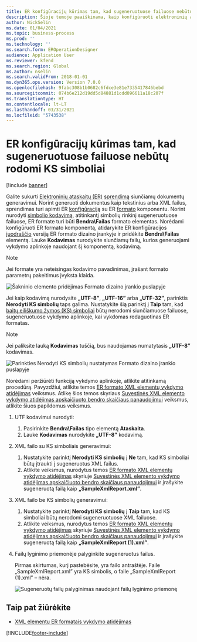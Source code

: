 ```yaml
---
title: ER konfigūracijų kūrimas tam, kad sugeneruotuose failuose nebūtų rodomi KS simboliai
description: Šioje temoje paaiškinama, kaip konfigūruoti elektroninių ataskaitų (ER) formatą generuoti ataskaitoms, nerodančioms baitų eiliškumo žymos (KS) simbolių.
author: NickSelin
ms.date: 01/04/2021
ms.topic: business-process
ms.prod: ''
ms.technology: ''
ms.search.form: EROperationDesigner
audience: Application User
ms.reviewer: kfend
ms.search.region: Global
ms.author: nselin
ms.search.validFrom: 2018-01-01
ms.dyn365.ops.version: Version 7.0.0
ms.openlocfilehash: 9fabc308b1b0682c6fdce3e81e7335417846bebd
ms.sourcegitcommit: 074b6e212d19dd5d84881d1cdd096611a18c207f
ms.translationtype: HT
ms.contentlocale: lt-LT
ms.lasthandoff: 03/31/2021
ms.locfileid: "5743538"
---
```

# <a name="design-er-configurations-to-suppress-bom-characters-in-generated-files"></a>ER konfigūracijų kūrimas tam, kad sugeneruotuose failuose nebūtų rodomi KS simboliai

[!include [banner](../includes/banner.md)]

Galite sukurti [Elektroninių ataskaitų (ER)](general-electronic-reporting.md) [sprendimą](er-quick-start1-new-solution.md) siunčiamų dokumentų generavimui. Norint generuoti dokumentus kaip tekstinius arba XML failus, sprendimas turi apimti ER [konfigūraciją](general-electronic-reporting.md#Configuration) su ER [formato](general-electronic-reporting.md#FormatComponentOutbound) komponentu. Norint nurodyti [simbolio kodavimą](https://docs.microsoft.com/windows/win32/intl/character-sets), atitinkantį simbolių rinkinį sugeneruotuose failuose, ER formate turi būti **Bendra\\Failas** formato elementas. Norėdami konfigūruoti ER formato komponentą, atidarykite ER konfigūracijos [juodraščio](general-electronic-reporting.md#component-versioning) versiją ER formato dizaino įrankyje ir pridėkite **Bendra\\Failas** elementą. Lauke **Kodavimas** nurodykite siunčiamų failų, kurios generuojami vykdymo aplinkoje naudojant šį komponentą, kodavimą.

> [!NOTE]
> Jei formate yra neteisingas kodavimo pavadinimas, įrašant formato parametrų pakeitimus įvyksta klaida.

![Šakninio elemento pridėjimas Formato dizaino įrankio puslapyje](./media/er-suppress-bom-characters-image1.gif)

Jei kaip kodavimą nurodysite **„UTF-8”**, **„UTF-16”** arba **„UTF-32”**, parinktis **Nerodyti KS simbolių** taps galima. Nustatykite šią parinktį į **Taip** tam, kad [baitų eiliškumo žymos (KS) simboliai](https://docs.microsoft.com/globalization/encoding/byte-order-mark) būtų nerodomi siunčiamuose failuose, sugeneruotuose vykdymo aplinkoje, kai vykdomas redaguotinas ER formatas.

> [!NOTE]
> Jei paliksite lauką **Kodavimas** tuščią, bus naudojamas numatytasis **„UTF-8”** kodavimas.

![Parinkties Nerodyti KS simbolių nustatymas Formato dizaino įrankio puslapyje](./media/er-suppress-bom-characters-image2.gif)

Norėdami peržiūrėti funkciją vykdymo aplinkoje, atlikite atitinkamą procedūrą. Pavyzdžiui, atlikite temos [ER formato XML elementų vykdymo atidėjimas](er-defer-xml-element.md) veiksmus. Atlikę šios temos skyriaus [Suvestinės XML elemento vykdymo atidėjimas apskaičiuoto bendro skaičiaus panaudojimui](er-defer-xml-element.md#modify-the-format-so-that-the-calculation-is-based-on-generated-output) veiksmus, atlikite šiuos papildomus veiksmus.

1. UTF kodavimui nurodyti:

    1. Pasirinkite **Bendra\\Failas** tipo elementą **Ataskaita**.
    2. Lauke **Kodavimas** nurodykite **„UTF-8”** kodavimą.

2. XML failo su KS simboliais generavimui:

    1. Nustatykite parinktį **Nerodyti KS simbolių** į **Ne** tam, kad KS simboliai būtų įtraukti į sugeneruotus XML failus.
    2. Atlikite veiksmus, nurodytus temos [ER formato XML elementų vykdymo atidėjimas](er-defer-xml-element.md) skyriuje [Suvestinės XML elemento vykdymo atidėjimas apskaičiuoto bendro skaičiaus panaudojimui](er-defer-xml-element.md#defer-the-execution-of-the-summary-xml-element-so-that-the-calculated-total-is-used) ir įrašykite sugeneruotą failą kaip **„SampleXmlReport.xml”**.

3. XML failo be KS simbolių generavimui:

    1. Nustatykite parinktį **Nerodyti KS simbolių** į **Taip** tam, kad KS simboliai būtų nerodomi sugeneruotuose XML failuose.
    2. Atlikite veiksmus, nurodytus temos [ER formato XML elementų vykdymo atidėjimas](er-defer-xml-element.md) skyriuje [Suvestinės XML elemento vykdymo atidėjimas apskaičiuoto bendro skaičiaus panaudojimui](er-defer-xml-element.md#defer-the-execution-of-the-summary-xml-element-so-that-the-calculated-total-is-used) ir įrašykite sugeneruotą failą kaip **„SampleXmlReport (1).xml”**.

4. Failų lyginimo priemonėje palyginkite sugeneruotus failus.

    Pirmas skirtumas, kurį pastebėsite, yra failo antraštėje. Faile „SampleXmlReport.xml” yra KS simbolis, o faile „SampleXmlReport (1).xml” – nėra.

    ![Sugeneruotų failų palyginimas naudojant failų lyginimo priemonę](./media/er-suppress-bom-characters-image3.png)

## <a name="see-also"></a>Taip pat žiūrėkite

- [XML elementų ER formatais vykdymo atidėjimas](er-defer-xml-element.md)


[!INCLUDE[footer-include](../../../includes/footer-banner.md)]